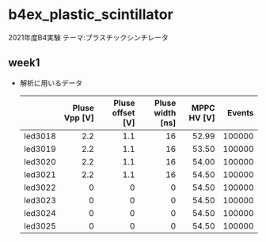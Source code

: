 # b4ex_plastic_scintillator
2021年度B4実験 テーマ:プラスチックシンチレータ

## week1
- 解析に用いるデータ

  | | Pluse Vpp [V] | Pluse offset [V] | Pluse width [ns] | MPPC HV [V] | Events |
  ----|---:|---:|---:|---:|---:
  | led3018 | 2.2 | 1.1 | 16 | 52.99 | 100000 |
  | led3019 | 2.2 | 1.1 | 16 | 53.50 | 100000 |
  | led3020 | 2.2 | 1.1 | 16 | 54.00 | 100000 |
  | led3021 | 2.2 | 1.1 | 16 | 54.50 | 100000 |
  | led3022 | 0 | 0 | 0 | 54.50 | 100000 |
  | led3023 | 0 | 0 | 0 | 54.50 | 100000 |
  | led3024 | 0 | 0 | 0 | 54.50 | 100000 |
  | led3025 | 0 | 0 | 0 | 54.50 | 100000 |
  
  
